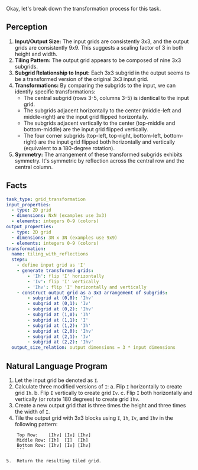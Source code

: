 Okay, let's break down the transformation process for this task.

## Perception

1.  **Input/Output Size:** The input grids are consistently 3x3, and the output grids are consistently 9x9. This suggests a scaling factor of 3 in both height and width.
2.  **Tiling Pattern:** The output grid appears to be composed of nine 3x3 subgrids.
3.  **Subgrid Relationship to Input:** Each 3x3 subgrid in the output seems to be a transformed version of the original 3x3 input grid.
4.  **Transformations:** By comparing the subgrids to the input, we can identify specific transformations:
    *   The central subgrid (rows 3-5, columns 3-5) is identical to the input grid.
    *   The subgrids adjacent horizontally to the center (middle-left and middle-right) are the input grid flipped horizontally.
    *   The subgrids adjacent vertically to the center (top-middle and bottom-middle) are the input grid flipped vertically.
    *   The four corner subgrids (top-left, top-right, bottom-left, bottom-right) are the input grid flipped both horizontally and vertically (equivalent to a 180-degree rotation).
5.  **Symmetry:** The arrangement of these transformed subgrids exhibits symmetry. It's symmetric by reflection across the central row and the central column.

## Facts


```yaml
task_type: grid_transformation
input_properties:
  - type: 2D grid
  - dimensions: NxN (examples use 3x3)
  - elements: integers 0-9 (colors)
output_properties:
  - type: 2D grid
  - dimensions: 3N x 3N (examples use 9x9)
  - elements: integers 0-9 (colors)
transformation:
  name: tiling_with_reflections
  steps:
    - define input grid as 'I'
    - generate transformed grids:
        - 'Ih': flip 'I' horizontally
        - 'Iv': flip 'I' vertically
        - 'Ihv': flip 'I' horizontally and vertically
    - construct output grid as a 3x3 arrangement of subgrids:
        - subgrid at (0,0): 'Ihv'
        - subgrid at (0,1): 'Iv'
        - subgrid at (0,2): 'Ihv'
        - subgrid at (1,0): 'Ih'
        - subgrid at (1,1): 'I'
        - subgrid at (1,2): 'Ih'
        - subgrid at (2,0): 'Ihv'
        - subgrid at (2,1): 'Iv'
        - subgrid at (2,2): 'Ihv'
  output_size_relation: output dimensions = 3 * input dimensions
```


## Natural Language Program

1.  Let the input grid be denoted as `I`.
2.  Calculate three modified versions of `I`:
    a.  Flip `I` horizontally to create grid `Ih`.
    b.  Flip `I` vertically to create grid `Iv`.
    c.  Flip `I` both horizontally and vertically (or rotate 180 degrees) to create grid `Ihv`.
3.  Create a new output grid that is three times the height and three times the width of `I`.
4.  Tile the output grid with 3x3 blocks using `I`, `Ih`, `Iv`, and `Ihv` in the following pattern:
    
```
    Top Row:    [Ihv] [Iv] [Ihv]
    Middle Row: [Ih]  [I]  [Ih]
    Bottom Row: [Ihv] [Iv] [Ihv]
    ```

5.  Return the resulting tiled grid.